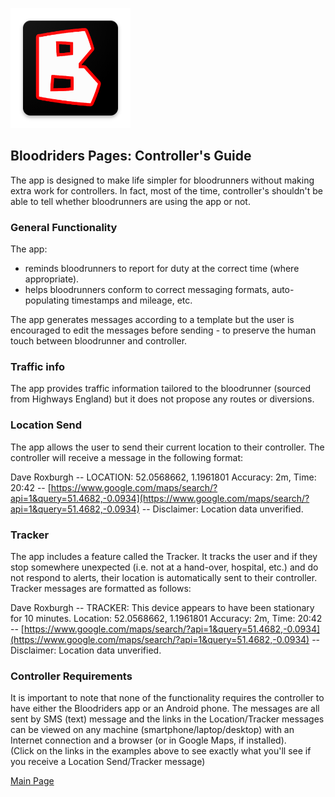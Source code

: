 ![Logo](ic_launcher.png)

## Bloodriders Pages: Controller's Guide

The app is designed to make life simpler for bloodrunners without making extra work for controllers. In fact, most of the time, controller's shouldn't be able to tell whether bloodrunners are using the app or not.

### General Functionality

The app:
- reminds bloodrunners to report for duty at the correct time (where appropriate).
- helps bloodrunners conform to correct messaging formats, auto-populating timestamps and mileage, etc.

The app generates messages according to a template but the user is encouraged to edit the messages before sending - to preserve the human touch between bloodrunner and controller.

### Traffic info

The app provides traffic information tailored to the bloodrunner (sourced from Highways England) but it does not propose any routes or diversions.

### Location Send

The app allows the user to send their current location to their controller. The controller will receive a message in the following format:

Dave Roxburgh -- LOCATION: 52.0568662, 1.1961801 Accuracy: 2m, Time: 20:42 -- [https://www.google.com/maps/search/?api=1&query=51.4682,-0.0934](https://www.google.com/maps/search/?api=1&query=51.4682,-0.0934) -- Disclaimer: Location data unverified.

### Tracker

The app includes a feature called the Tracker. It tracks the user and if they stop somewhere unexpected (i.e. not at a hand-over, hospital, etc.) and do not respond to alerts, their location is automatically sent to their controller. Tracker messages are formatted as follows:

Dave Roxburgh -- TRACKER: This device appears to have been stationary for 10 minutes. Location: 52.0568662, 1.1961801 Accuracy: 2m, Time: 20:42 -- [https://www.google.com/maps/search/?api=1&query=51.4682,-0.0934](https://www.google.com/maps/search/?api=1&query=51.4682,-0.0934) -- Disclaimer: Location data unverified.

### Controller Requirements

It is important to note that none of the functionality requires the controller to have either the Bloodriders app or an Android phone. The messages are all sent by SMS (text) message and the links in the Location/Tracker messages can be viewed on any machine (smartphone/laptop/desktop) with an Internet connection and a browser (or in Google Maps, if installed).<BR>
(Click on the links in the examples above to see exactly what you'll see if you receive a Location Send/Tracker message)

[Main Page](https://roxburd.github.io/bloodriders/)
